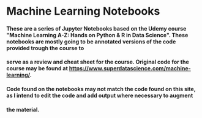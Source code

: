 # Machine Learning Notebooks

#### These are a series of Jupyter Notebooks based on the Udemy course "Machine Learning A-Z: Hands on Python & R in Data Science". These notebooks are mostly going to be annotated versions of the code provided trough the course to 
#### serve as a review and cheat sheet for the course. Original code for the course may be found at https://www.superdatascience.com/machine-learning/.
#### Code found on the notebooks may not match the code found on this site, as I intend to edit the code and add output where necessary to augment
#### the material.
